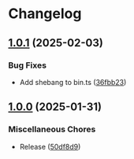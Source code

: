 # Changelog

## [1.0.1](https://github.com/Kolobok12309/pnpm-shared-workspace-lockfile-false-prune/compare/v1.0.0...v1.0.1) (2025-02-03)


### Bug Fixes

* Add shebang to bin.ts ([36fbb23](https://github.com/Kolobok12309/pnpm-shared-workspace-lockfile-false-prune/commit/36fbb232af3113b209d30902920bbedbd894deda))

## [1.0.0](https://github.com/Kolobok12309/pnpm-shared-workspace-lockfile-false-prune/compare/v0.0.1...v1.0.0) (2025-01-31)


### Miscellaneous Chores

* Release ([50df8d9](https://github.com/Kolobok12309/pnpm-shared-workspace-lockfile-false-prune/commit/50df8d9cd141552d7dbcaefa78ca22289cc1658d))
